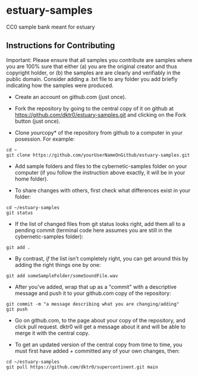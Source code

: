 # estuary-samples

CC0 sample bank meant for estuary

## Instructions for Contributing

Important: Please ensure that all samples you contribute are samples where you are 100% sure that either (a) you are the original creator and thus copyright holder, or (b) the samples are are clearly and verifiably in the public domain. Consider adding a .txt file to any folder you add briefly indicating how the samples were produced.

- Create an account on github.com (just once).

- Fork the repository by going to the central copy of it on github at https://github.com/dktr0/estuary-samples.git and clicking on the Fork button (just once).

- Clone *your*copy* of the repository from github to a computer in your posession. For example:

```
cd ~
git clone https://github.com/yourUserNameOnGithub/estuary-samples.git
```

- Add sample folders and files to the cybernetic-samples folder on your computer (if you follow the instruction above exactly, it will be in your home folder).

- To share changes with others, first check what differences exist in your folder:

```
cd ~/estuary-samples
git status
````

- If the list of changed files from git status looks right, add them all to a pending commit (terminal code here assumes you are still in the cybernetic-samples folder):

```
git add .
```

- By contrast, *if* the list isn't completely right, you can get around this by adding the right things one by one:

```
git add someSampleFolder/someSoundFile.wav
```

- After you've added, wrap that up as a "commit" with a descriptive message and push it to your github.com copy of the repository:

```
git commit -m "a message describing what you are changing/adding"
git push
```

- Go on github.com, to the page about your copy of the repository, and click pull request. dktr0 will get a message about it and will be able to merge it with the central copy.

- To get an updated version of the central copy from time to time, you must first have added + committed any of your own changes, then:

```
cd ~/estuary-samples
git pull https://github.com/dktr0/supercontinent.git main
```
